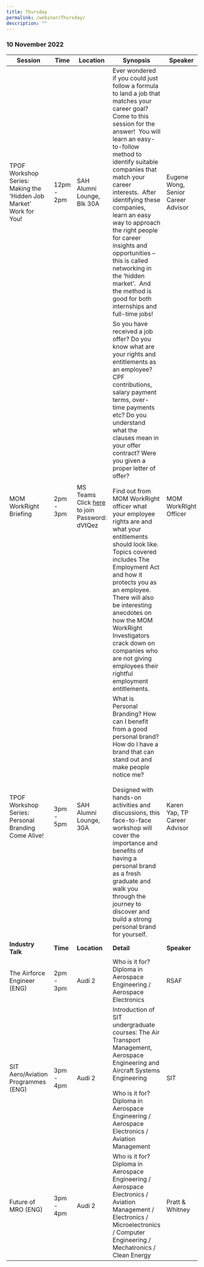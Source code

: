 ```yaml
---
title: Thursday
permalink: /webinar/Thursday/
description: ""
---
```

### 10 November 2022

| **Session** | **Time** | **Location** | **Synopsis** | **Speaker** |
| - | - | - | - | - |
| TPOF Workshop Series: Making the 'Hidden Job Market' Work for You! | 12pm - 2pm | SAH Alumni Lounge, Blk 30A | Ever wondered if you could just follow a formula to land a job that matches your career goal?  Come to this session for the answer!  You will learn an easy-to-follow method to identify suitable companies that match your career interests.  After identifying these companies, learn an easy way to approach the right people for career insights and opportunities – this is called networking in the ‘hidden market'.  And the method is good for both internships and full-time jobs! | Eugene Wong, Senior Career Advisor |
| MOM WorkRight Briefing  | 2pm - 3pm | MS Teams <br/> Click [here](https://teams.microsoft.com/l/meetup-join/19%3ameeting_N2I4NGM4NzAtNTE2NC00ZjBhLTg4MjQtN2VkYWM1MTEyODkz%40thread.v2/0?context=%7b%22Tid%22%3a%220b11c524-9a1c-4e1b-84cb-6336aefc2243%22%2c%22Oid%22%3a%22452d2074-f82f-48aa-8f6f-5fdc6516caab%22%7d) to join <br/> Password: <br/> dVtQez | So you have received a job offer? Do you know what are your rights and entitlements as an employee? CPF contributions, salary payment terms, over-time payments etc? Do you understand what the clauses mean in your offer contract? Were you given a proper letter of offer? <br/> <br/> Find out from MOM WorkRight officer what your employee rights are and what your entitlements should look like. Topics covered includes The Employment Act and how it protects you as an employee. There will also be interesting anecdotes on how the MOM WorkRight Investigators crack down on companies who are not giving employees their rightful employment entitlements.  | MOM WorkRIght Officer |
| TPOF Workshop Series: Personal Branding Come Alive!  | 3pm - 5pm | SAH Alumni Lounge, 30A | What is Personal Branding? How can I benefit from a good personal brand? How do I have a brand that can stand out and make people notice me? <br/> <br/> Designed with hands-on activities and discussions, this face-to-face workshop will cover the importance and benefits of having a personal brand as a fresh graduate and walk you through the journey to discover and build a strong personal brand for yourself.  | Karen Yap, TP Career Advisor |
| **Industry Talk** | **Time** | **Location** | **Detail** | **Speaker** |
| The Airforce Engineer (ENG)  | 2pm - 3pm | Audi 2 | Who is it for? <br/> Diploma in Aerospace Engineering / Aerospace Electronics  | RSAF |
| SIT Aero/Aviation Programmes (ENG)  | 3pm - 4pm | Audi 2 | Introduction of SIT undergraduate courses: The Air Transport Management, Aerospace Engineering and Aircraft Systems Engineering <br/><br/>Who is it for? <br/> Diploma in Aerospace Engineering / Aerospace Electronics / Aviation Management | SIT |
| Future of MRO (ENG)  | 3pm - 4pm | Audi 2 | Who is it for? <br/> Diploma in Aerospace Engineering / Aerospace Electronics / Aviation Management / Electronics / Microelectronics / Computer Engineering / Mechatronics / Clean Energy | Pratt & Whitney |
